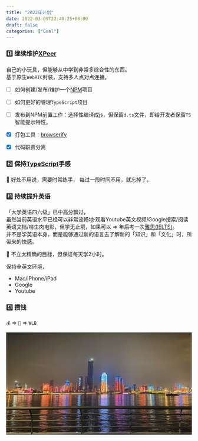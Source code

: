 ```yaml
---
title: "2022年计划"
date: 2022-03-09T22:40:25+08:00
draft: false
categories: ["Goal"]
---
```



### 1️⃣ 继续维护[XPeer](https://github.com/vaakian/XPeer/)

自己的小玩具，但能够从中学到非常多综合性的东西。\
基于原生`WebRTC`封装，支持多人点对点连接。
- [ ] 如何创建/发布/维护一个[NPM](https://www.npmjs.com/)项目
- [ ] 如何更好的管理`TypeScript`项目
- [ ] 发布到NPM前置工作：选择性编译成js，但保留`d.ts`文件，即给开发者保留`TS`智能提示特性。
- [x] 打包工具：[browserify](https://browserify.org/)
- [x] 代码职责分离


### 2️⃣ 保持[TypeScript](https://www.typescriptlang.org/)手感

🐝 好处不用说，需要时常练手，
每过一段时间不用，就忘掉了。

### 3️⃣ 持续提升英语

「大学英语四六级」已中高分飘过，\
虽然当前英语水平已经可以非常流畅地·观看Youtube英文视频/Google搜索/阅读英语文档/啃生肉电影，但学无止境，如果可以 => 年后考一次[雅思(IELTS)](https://www.ielts.org/)。\
并不是学英语本身，而是能够通过新的语言去了解新的「知识」和「文化」时，所带来的快感。

📖 不立太精确的目标，但保证每天学2小时。

保持全英文环境，

- Mac/iPhone/iPad
- Google
- Youtube

### 4️⃣ 攒钱

`💰` => `🗽` => `WLB`



![](/images/2022-03-09-23-20-42.jpeg)